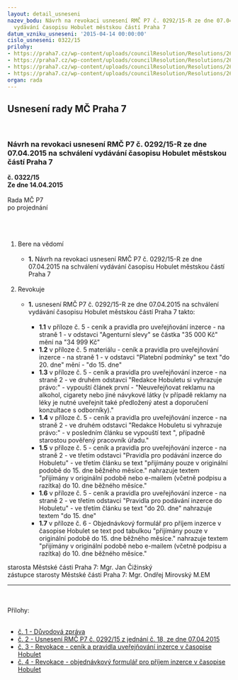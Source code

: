 ```yaml
---
layout: detail_usneseni
nazev_bodu: Návrh na revokaci usnesení RMČ P7 č. 0292/15-R ze dne 07.04.2015 na schválení
  vydávání časopisu Hobulet městskou částí Praha 7
datum_vzniku_usneseni: '2015-04-14 00:00:00'
cislo_usneseni: 0322/15
prilohy:
- https://praha7.cz/wp-content/uploads/councilResolution/Resolutions/26526/322_15_pril1.doc
- https://praha7.cz/wp-content/uploads/councilResolution/Resolutions/26526/322_15_pril2.doc
- https://praha7.cz/wp-content/uploads/councilResolution/Resolutions/26526/19-15-hobulet_cenik_inzerce_print.pdf
- https://praha7.cz/wp-content/uploads/councilResolution/Resolutions/26526/19-15-objedn%c3%a1vkov%c3%bd_formul%c3%a1%c5%99_-_inzerce_v_hobuletu_2.doc
organ: rada
---
```

<div id="ucUsn_pList" class="usn">
	<span><h2>Usnesení rady MČ Praha 7 </h2>
<br></span><div class="standBody">
<span><h3>Návrh na revokaci usnesení RMČ P7 č. 0292/15-R ze dne 07.04.2015 na schválení vydávání časopisu Hobulet městskou částí Praha 7</h3></span><div class="center">
		<strong>č. 0322/15</strong><br>
	</div>
<div class="center">
		<strong>Ze dne 14.04.2015</strong><br><br>
	</div>Rada MČ P7<br>po projednání<br><br><br><ol>
<br><li>Bere na vědomí <br><ul>
<br><li>
<strong>1.</strong> Návrh na revokaci usnesení RMČ P7 č. 0292/15-R ze dne 07.04.2015 na schválení vydávání časopisu Hobulet městskou částí Praha 7</li>
</ul>
<br>
</li>
<li>Revokuje <br><ul>
<br><li>
<strong>1.</strong> usnesení RMČ P7 č. 0292/15-R ze dne 07.04.2015 na schválení vydávání časopisu Hobulet městskou částí Praha 7 takto: <br><ul>
<br><li>
<strong>1.1</strong> v příloze č. 5 - ceník a pravidla pro uveřejňování inzerce - na straně 1 - v odstavci "Agenturní slevy" se částka "35 000 Kč" mění na "34 999 Kč" <br>
</li>
<li>
<strong>1.2</strong> v příloze č. 5 materiálu - ceník a pravidla pro uveřejňování inzerce - na straně 1 - v odstavci "Platební podmínky" se text "do 20. dne" mění - "do 15. dne" <br>
</li>
<li>
<strong>1.3</strong> v příloze č. 5 - ceník a pravidla pro uveřejňování inzerce - na straně 2 - ve druhém odstavci "Redakce Hobuletu si vyhrazuje právo:" - vypouští článek první - "Neuveřejňovat reklamu na alkohol, cigarety nebo jiné návykové látky (v případě reklamy na léky je nutné uveřejnit také předložený atest a doporučení konzultace s odborníky)." <br>
</li>
<li>
<strong>1.4</strong> v příloze č. 5 - ceník a pravidla pro uveřejňování inzerce - na straně 2 - ve druhém odstavci "Redakce Hobuletu si vyhrazuje právo:" - v posledním článku se vypouští text ", případně starostou pověřený pracovník úřadu." <br>
</li>
<li>
<strong>1.5</strong> v příloze č. 5 - ceník a pravidla pro uveřejňování inzerce - na straně 2 - ve třetím odstavci "Pravidla pro podávání inzerce do Hobuletu" - ve třetím článku se text "přijímány pouze v originální podobě do 15. dne běžného měsíce." nahrazuje textem "přijímány v originální podobě nebo e-mailem (včetně podpisu a razítka) do 10. dne běžného měsíce." <br>
</li>
<li>
<strong>1.6</strong> v příloze č. 5 - ceník a pravidla pro uveřejňování inzerce - na straně 2 - ve třetím odstavci "Pravidla pro podávání inzerce do Hobuletu" - ve třetím článku se text "do 20. dne" nahrazuje textem "do 15. dne" <br>
</li>
<li>
<strong>1.7</strong> v příloze č. 6 - Objednávkový formulář pro příjem inzerce v časopise Hobulet se text pod tabulkou "přijímány pouze v originální podobě do 15. dne běžného měsíce." nahrazuje textem "přijímány v originální podobě nebo e-mailem (včetně podpisu a razítka) do 10. dne běžného měsíce."</li>
</ul>
</li>
</ul>
</li>
</ol>starosta Městské části Praha 7: Mgr. Jan Čižinský<br>zástupce starosty Městské části Praha 7: Mgr. Ondřej Mirovský M.EM <br><hr>
<br><br>Přílohy: <br><ul>
<br><li>
<a href="/zdroj.aspx?typ=4&amp;Id=62115&amp;sh=711928149" target="_blank" title="Odkaz na soubor - 25 kB - nové okno">č. 1 - Důvodová zpráva </a><br>
</li>
<li>
<a href="/zdroj.aspx?typ=4&amp;Id=62116&amp;sh=711116149" target="_blank" title="Odkaz na soubor - 35,5 kB - nové okno">č. 2 - Usnesení RMČ P7 č. 0292/15 z jednání č. 18, ze dne 07.04.2015</a> <br>
</li>
<li>
<a href="/zdroj.aspx?typ=4&amp;id=62073&amp;sh=-193443851" target="_blank" title="Odkaz na soubor - 55,9 kB - nové okno">č. 3 - Revokace - ceník a pravidla uveřejňování inzerce v časopise Hobulet</a> <br>
</li>
<li>
<a href="/zdroj.aspx?typ=4&amp;id=62074&amp;sh=193378837" target="_blank" title="Odkaz na soubor - 66 kB - nové okno">č. 4 - Revokace - objednávkový formulář pro příjem inzerce v časopise Hobulet</a> </li>
</ul>
</div>
</div>